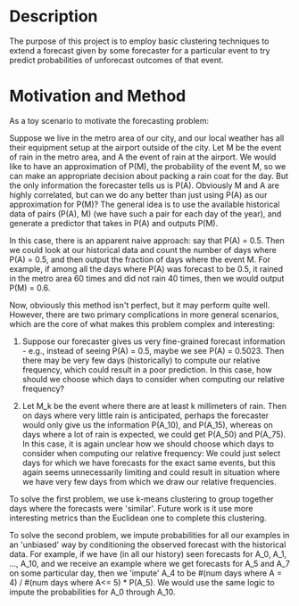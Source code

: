 # Description
The purpose of this project is to employ basic clustering techniques to 
extend a forecast given by some forecaster for a particular event to try
predict probabilities of unforecast outcomes of that event. 

# Motivation and Method
As a toy scenario to motivate the forecasting problem: 

Suppose we live in the metro area of our city, and our local weather has all their equipment
setup at the airport outside of the city. Let M be the event of rain in the
metro area, and A the event of rain at the airport. We would like to have an
approximation of P(M), the probability of the event M, so we can make an
appropriate decision about packing a rain coat for the day. But the only
information the forecaster tells us is P(A). Obviously M and A are highly
correlated, but can we do any better than just using P(A) as our approximation
for P(M)?  The general idea is to  use the available historical data of pairs (P(A), M) (we have such a pair for each day of the year), 
and  generate a predictor that takes in P(A) and outputs P(M). 

In this case, there is an apparent naive approach: say that P(A) = 0.5. Then we
could look at our historical data and count the number of days where P(A) = 0.5, and then
 output the fraction of days where the event M. For example, if among all the
days where P(A) was forecast to be 0.5, it rained in the metro area 60 times
and did not rain 40 times, then we would output P(M) = 0.6.

Now, obviously this method isn't perfect, but it may perform quite well.
However, there are two primary complications in more general scenarios, which
are the core of what makes this problem complex and interesting:

1. Suppose our forecaster gives us very fine-grained forecast information -
   e.g., instead of seeing P(A) = 0.5, maybe we see P(A) = 0.5023. Then there
may be very few days (historically) to compute our relative frequency,
which could result in a poor prediction. In this case, how should we choose
which days to consider when computing our relative frequency? 

2. Let M_k be the event where there are at least k millimeters of rain. 
   Then on days where very little rain is anticipated, perhaps the forecaster
    would only give us the information P(A_10), and P(A_15), whereas on days
    where a lot of rain is expected, we could get P(A_50) and P(A_75). 
    In this case, it is again unclear how we should choose which days to
    consider when computing our relative frequency: We could just  select days
    for which we have forecasts for the exact same events, but this again seems
    unnecessarily limiting and could result in situation where we have very few
    days from which we draw our relative frequencies.


To solve the first problem, we use k-means clustering to group together days
where the forecasts were 'similar'. Future work is it use more interesting
metrics than the Euclidean one to complete this clustering. 

To solve the second problem, we impute probabilities for all our examples in an
'unbiased' way by conditioning the observed forecast with the historical
data. For example, if we have (in all our history) seen forecasts for A_0, A_1, ...,  A_10,
and we receive an example where we get forecasts for A_5 and A_7 on some
particular day, then we 'impute' A_4 to be #(num days where A = 4) / #(num days
where A<= 5) * P(A_5). We would use the same logic to impute the probabilities
for A_0 through A_10.
